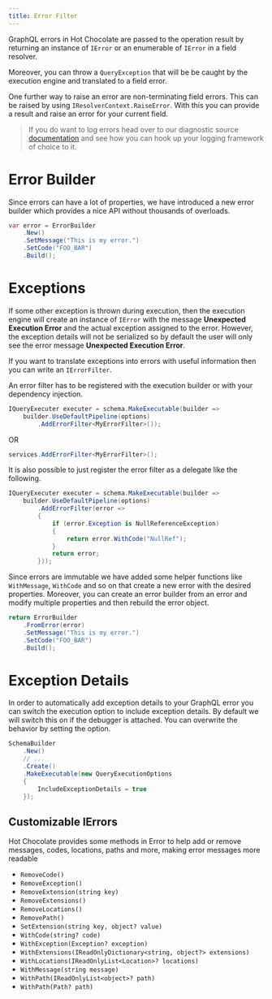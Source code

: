 ```yaml
---
title: Error Filter
---
```


GraphQL errors in Hot Chocolate are passed to the operation result by returning an instance of `IError` or an enumerable of `IError` in a field resolver.

Moreover, you can throw a `QueryException` that will be be caught by the execution engine and translated to a field error.

One further way to raise an error are non-terminating field errors. This can be raised by using `IResolverContext.RaiseError`. With this you can provide a result and raise an error for your current field.

> If you do want to log errors head over to our diagnostic source [documentation](/docs/hotchocolate/v10/execution-engine/instrumentation) and see how you can hook up your logging framework of choice to it.

# Error Builder

Since errors can have a lot of properties, we have introduced a new error builder which provides a nice API without thousands of overloads.

```csharp
var error = ErrorBuilder
    .New()
    .SetMessage("This is my error.")
    .SetCode("FOO_BAR")
    .Build();
```

# Exceptions

If some other exception is thrown during execution, then the execution engine will create an instance of `IError` with the message **Unexpected Execution Error** and the actual exception assigned to the error. However, the exception details will not be serialized so by default the user will only see the error message **Unexpected Execution Error**.

If you want to translate exceptions into errors with useful information then you can write an `IErrorFilter`.

An error filter has to be registered with the execution builder or with your dependency injection.

```csharp
IQueryExecuter executer = schema.MakeExecutable(builder =>
    builder.UseDefaultPipeline(options)
        .AddErrorFilter<MyErrorFilter>());
```

OR

```csharp
services.AddErrorFilter<MyErrorFilter>();
```

It is also possible to just register the error filter as a delegate like the following.

```csharp
IQueryExecuter executer = schema.MakeExecutable(builder =>
    builder.UseDefaultPipeline(options)
        .AddErrorFilter(error =>
        {
            if (error.Exception is NullReferenceException)
            {
                return error.WithCode("NullRef");
            }
            return error;
        }));
```

Since errors are immutable we have added some helper functions like `WithMessage`, `WithCode` and so on that create a new error with the desired properties. Moreover, you can create an error builder from an error and modify multiple properties and then rebuild the error object.

```csharp
return ErrorBuilder
    .FromError(error)
    .SetMessage("This is my error.")
    .SetCode("FOO_BAR")
    .Build();
```

# Exception Details

In order to automatically add exception details to your GraphQL error you can switch the execution option to include exception details. By default we will switch this on if the debugger is attached. You can overwrite the behavior by setting the option.

```csharp
SchemaBuilder
    .New()
    // ...
    .Create()
    .MakeExecutable(new QueryExecutionOptions
    {
        IncludeExceptionDetails = true
    });
```

## Customizable IErrors

Hot Chocolate provides some methods in Error to help add or remove messages,
codes, locations, paths and more, making error messages more readable

- `RemoveCode()`
- `RemoveException()`
- `RemoveExtension(string key)`
- `RemoveExtensions()`
- `RemoveLocations()`
- `RemovePath()`
- `SetExtension(string key, object? value)`
- `WithCode(string? code)`
- `WithException(Exception? exception)`
- `WithExtensions(IReadOnlyDictionary<string, object?> extensions)`
- `WithLocations(IReadOnlyList<Location>? locations)`
- `WithMessage(string message)`
- `WithPath(IReadOnlyList<object>? path)`
- `WithPath(Path? path)`
